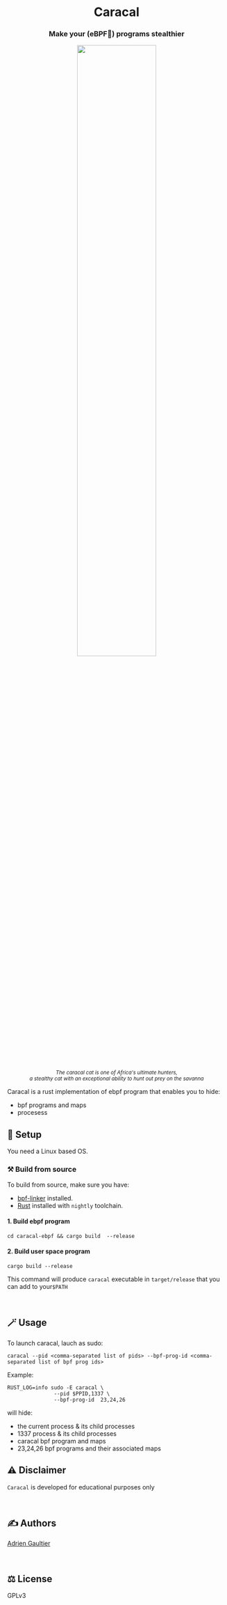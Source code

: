 <div align="center">
  <h1>Caracal</h1>
  <h3>Make your (eBPF🐝)  programs stealthier </h3>
  <img src="https://github.com/user-attachments/assets/089060da-1a14-475d-8aa3-e1bfae15e8f7" style="width: 60%; height: auto;">
    <p><small><i>The caracal cat is one of Africa's ultimate hunters,<br> a stealthy cat with an exceptional ability to hunt out prey on the savanna</i></small></p>

</div>


Caracal is a rust implementation of ebpf program that enables you to hide: 
- bpf programs and maps
- procesess


## 🚀 Setup

You need a Linux based OS.

### ⚒️ Build from source

To build from source, make sure you have:

- [bpf-linker](https://github.com/aya-rs/bpf-linker) installed.
- [Rust](https://www.rust-lang.org/tools/install) installed with `nightly` toolchain.


#### 1. Build ebpf program

```
cd caracal-ebpf && cargo build  --release
```

#### 2. Build user space program
```
cargo build --release 
```
This command will produce  `caracal` executable in `target/release` that you can add to your`$PATH`

<br>

## 🪄 Usage
To launch caracal, lauch as sudo:

```
caracal --pid <comma-separated list of pids> --bpf-prog-id <comma-separated list of bpf prog ids> 
```

Example:
```
RUST_LOG=info sudo -E caracal \
               --pid $PPID,1337 \
               --bpf-prog-id  23,24,26
```

will hide:
- the current process &  its child processes
- 1337 process & its child processes
- caracal bpf program and maps
- 23,24,26 bpf programs and their associated maps


## ⚠️ Disclaimer

`Caracal` is developed for educational purposes only

<br>



## ✍️ Authors

[Adrien Gaultier](https://github.com/adgaultier)

<br>

## ⚖️ License

GPLv3
